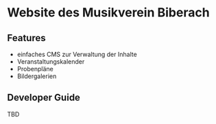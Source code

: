 Website des Musikverein Biberach
================================

Features
--------

- einfaches CMS zur Verwaltung der Inhalte
- Veranstaltungskalender
- Probenpläne
- Bildergalerien

Developer Guide
---------------

TBD

